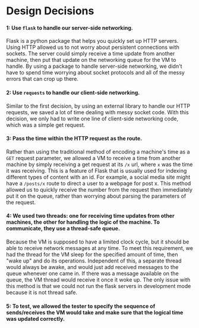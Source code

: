 # Design Decisions

#### 1: Use `flask` to handle our server-side networking.

Flask is a python package that helps you quickly set up HTTP servers. Using HTTP allowed us to not worry about persistent connections with sockets. The server could simply receive a time update from another machine, then put that update on the networking queue for the VM to handle. By using a package to handle server-side networking, we didn't have to spend time worrying about socket protocols and all of the messy errors that can crop up there.

#### 2: Use `requests` to handle our client-side networking.

Similar to the first decision, by using an external library to handle our HTTP requests, we saved a lot of time dealing with messy socket code. With this decision, we only had to write one line of client-side networking code, which was a simple get request.

#### 3: Pass the time within the HTTP request as the route.

Rather than using the traditional method of encoding a machine's time as a `GET` request parameter, we allowed a VM to receive a time from another machine by simply receiving a get request at its `/x` url, where `x` was the time it was receiving. This is a feature of Flask that is usually used for indexing different types of content with an id. For example, a social media site might have a `/posts/x` route to direct a user to a webpage for post x. This method allowed us to quickly receive the number from the request then immediately put it on the queue, rather than worrying about parsing the parameters of the request.

#### 4: We used two threads: one for receiving time updates from other machines, the other for handling the logic of the machine. To communicate, they use a thread-safe queue.

Because the VM is supposed to have a limited clock cycle, but it should be able to receive network messages at any time. To meet this requirement, we had the thread for the VM sleep for the specified amount of time, then "wake up" and do its operations. Independent of this, a separate thread would always be awake, and would just add received messages to the queue whenever one came in. If there was a message available on the queue, the VM thread would receive it once it woke up. The only issue with this method is that we could not run the flask servers in development mode because it is not thread safe.

#### 5: To test, we allowed the tester to specify the sequence of sends/receives the VM would take and make sure that the logical time was updated correctly.


